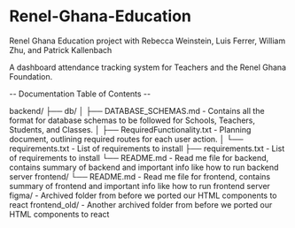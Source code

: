 # Renel-Ghana-Education
Renel Ghana Education project with Rebecca Weinstein, Luis Ferrer, William Zhu, and Patrick Kallenbach

A dashboard attendance tracking system for Teachers and the Renel Ghana Foundation.

-- Documentation Table of Contents --

backend/
├── db/
│   ├── DATABASE_SCHEMAS.md - Contains all the format for database schemas to be followed for Schools, Teachers, Students, and Classes.
│   ├── RequiredFunctionality.txt - Planning document, outlining required routes for each user action.
│   └── requirements.txt - List of requirements to install
├── requirements.txt - List of requirements to install
└── README.md - Read me file for backend, contains summary of backend and important info like how to run backend server
frontend/
└── README.md - Read me file for frontend, contains summary of frontend and important info like how to run frontend server
figma/ - Archived folder from before we ported our HTML components to react
frontend_old/ - Another archived folder from before we ported our HTML components to react
